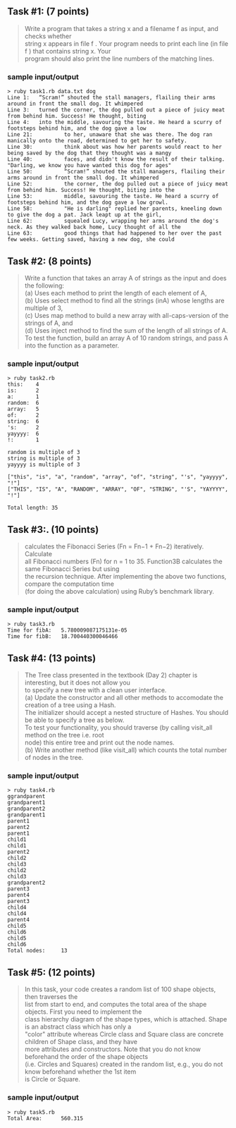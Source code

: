 ## Task #1: (7 points) 
>Write a program that takes a string x and a filename f as input, and checks whether  
string x appears in file f . Your program needs to print each line (in file f ) that contains string x. Your  
program should also print the line numbers of the matching lines.   

### sample input/output
```
> ruby task1.rb data.txt dog
Line 1:   “Scram!” shouted the stall managers, flailing their arms around in front the small dog. It whimpered 
Line 3:   turned the corner, the dog pulled out a piece of juicy meat from behind him. Success! He thought, biting
Line 4:   into the middle, savouring the taste. He heard a scurry of footsteps behind him, and the dog gave a low
Line 21:          to her, unaware that she was there. The dog ran manically onto the road, determined to get her to safety.
Line 30:          think about was how her parents would react to her being saved by the dog that they thought was a mangy
Line 40:          faces, and didn't know the result of their talking. "Darling, we know you have wanted this dog for ages"
Line 50:          “Scram!” shouted the stall managers, flailing their arms around in front the small dog. It whimpered
Line 52:          the corner, the dog pulled out a piece of juicy meat from behind him. Success! He thought, biting into the
Line 53:          middle, savouring the taste. He heard a scurry of footsteps behind him, and the dog gave a low growl.
Line 58:          "He is darling" replied her parents, kneeling down to give the dog a pat. Jack leapt up at the girl,
Line 62:          squealed Lucy, wrapping her arms around the dog's neck. As they walked back home, Lucy thought of all the
Line 63:          good things that had happened to her over the past few weeks. Getting saved, having a new dog, she could
```

##  Task #2: (8 points) 
>Write a function that takes an array A of strings as the input and does the following:  
(a) Uses each method to print the length of each element of A,   
(b) Uses select method to find all the strings (inA) whose lengths are multiple of 3,   
(c) Uses map method to build a new array with all-caps-version of the strings of A, and   
(d) Uses inject method to find the sum of the length of all strings of A.   
To test the function, build an array A of 10 random strings, and pass A into the function as a parameter.  

### sample input/output
```
> ruby task2.rb
this:    4
is:      2
a:       1
random:  6
array:   5
of:      2
string:  6
's:      2
yayyyy:  6
!:       1

random is multiple of 3
string is multiple of 3
yayyyy is multiple of 3

["this", "is", "a", "random", "array", "of", "string", "'s", "yayyyy", "!"]
["THIS", "IS", "A", "RANDOM", "ARRAY", "OF", "STRING", "'S", "YAYYYY", "!"]

Total length: 35
```

##  Task #3:. (10 points)
> calculates the Fibonacci Series (Fn = Fn−1 + Fn−2) iteratively. Calculate  
all Fibonacci numbers (Fn) for n = 1 to 35. Function3B calculates the same Fibonacci Series but using  
the recursion technique. After implementing the above two functions, compare the computation time  
(for doing the above calculation) using Ruby’s benchmark library.   

### sample input/output
```
> ruby task3.rb
Time for fibA:   5.780009087175131e-05
Time for fibB:   18.700440300046466
```

##  Task #4: (13 points)
>The Tree class presented in the textbook (Day 2) chapter is interesting, but it does not allow you   
to specify a new tree with a clean user interface.   
(a) Update the constructor and all other methods to accomodate the creation of a tree using a Hash.  
The initializer should accept a nested structure of Hashes. You should be able to specify a tree as below.  
To test your functionality, you should traverse (by calling visit_all method on the tree i.e. root   
node) this entire tree and print out the node names.   
(b) Write another method (like visit_all) which counts the total number of nodes in the tree.  

### sample input/output
```
> ruby task4.rb
ggrandparent
grandparent1
grandparent2
grandparent1
parent1
parent2
parent1
child1
child1
parent2
child2
child3
child2
child3
grandparent2
parent3
parent4
parent3
child4
child4
parent4
child5
child6
child5
child6
Total nodes:     13
```

##  Task #5: (12 points)
>In this task, your code creates a random list of 100 shape objects, then traverses the  
list from start to end, and computes the total area of the shape objects. First you need to implement the  
class hierarchy diagram of the shape types, which is attached. Shape is an abstract class which has only a  
"color" attribute whereas Circle class and Square class are concrete children of Shape class, and they have  
more attributes and constructors. Note that you do not know beforehand the order of the shape objects  
(i.e. Circles and Squares) created in the random list, e.g., you do not know beforehand whether the 1st item  
is Circle or Square.  

### sample input/output
```
> ruby task5.rb
Total Area:      560.315
```
